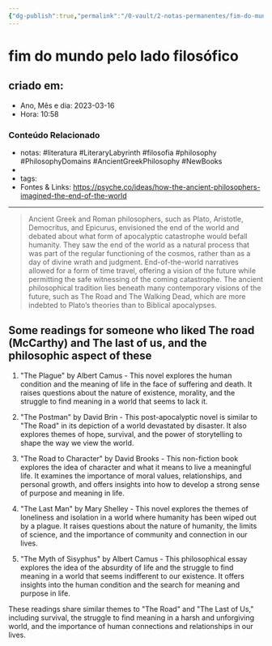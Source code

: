 ```yaml
---
{"dg-publish":true,"permalink":"/0-vault/2-notas-permanentes/fim-do-mundo-pelo-lado-filosofico/","title":"fim do mundo pelo lado filosófico","tags":["literatura","LiteraryLabyrinth","filosofia","philosophy","PhilosophyDomains","AncientGreekPhilosophy","NewBooks"],"dgHomeLink":true,"dgShowLocalGraph":true,"dgShowFileTree":true,"dgEnableSearch":true,"noteIcon":""}
---
```



# fim do mundo pelo lado filosófico

## criado em: 

- Ano, Mês e dia: 2023-03-16
- Hora: 10:58

### Conteúdo Relacionado

- notas: #literatura #LiteraryLabyrinth #filosofia #philosophy #PhilosophyDomains #AncientGreekPhilosophy #NewBooks
- 
- tags: 
- Fontes & Links: https://psyche.co/ideas/how-the-ancient-philosophers-imagined-the-end-of-the-world
---

>Ancient Greek and Roman philosophers, such as Plato, Aristotle, Democritus, and Epicurus, envisioned the end of the world and debated about what form of apocalyptic catastrophe would befall humanity. They saw the end of the world as a natural process that was part of the regular functioning of the cosmos, rather than as a day of divine wrath and judgment. End-of-the-world narratives allowed for a form of time travel, offering a vision of the future while permitting the safe witnessing of the coming catastrophe. The ancient philosophical tradition lies beneath many contemporary visions of the future, such as The Road and The Walking Dead, which are more indebted to Plato’s theories than to Biblical apocalypses.

## Some readings for someone who liked The road (McCarthy) and The last of us, and the philosophic aspect of these

1. "The Plague" by Albert Camus - This novel explores the human condition and the meaning of life in the face of suffering and death. It raises questions about the nature of existence, morality, and the struggle to find meaning in a world that seems to lack it.
    
2. "The Postman" by David Brin - This post-apocalyptic novel is similar to "The Road" in its depiction of a world devastated by disaster. It also explores themes of hope, survival, and the power of storytelling to shape the way we view the world.
    
3. "The Road to Character" by David Brooks - This non-fiction book explores the idea of character and what it means to live a meaningful life. It examines the importance of moral values, relationships, and personal growth, and offers insights into how to develop a strong sense of purpose and meaning in life.
    
4. "The Last Man" by Mary Shelley - This novel explores the themes of loneliness and isolation in a world where humanity has been wiped out by a plague. It raises questions about the nature of humanity, the limits of science, and the importance of community and connection in our lives.
    
5. "The Myth of Sisyphus" by Albert Camus - This philosophical essay explores the idea of the absurdity of life and the struggle to find meaning in a world that seems indifferent to our existence. It offers insights into the human condition and the search for meaning and purpose in life.

These readings share similar themes to "The Road" and "The Last of Us," including survival, the struggle to find meaning in a harsh and unforgiving world, and the importance of human connections and relationships in our lives.